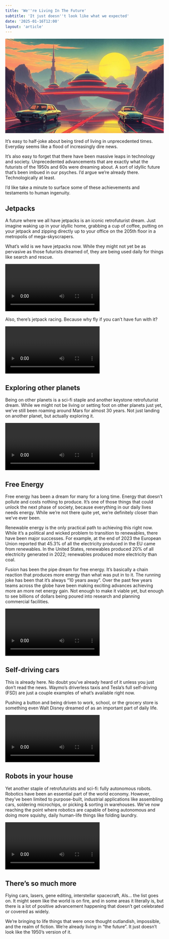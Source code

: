 ```yaml
---
title: 'We''re Living In The Future'
subtitle: 'It just doesn''t look like what we expected'
date: '2025-01-16T12:00'
layout: 'article'
---
```


![](./hero.jpg)

It’s easy to half-joke about being tired of living in unprecedented times. Everyday seems like a flood of increasingly dire news.

It’s also easy to forget that there have been massive leaps in technology and society. Unprecedented advancements that are exactly what the futurists of the 1950s and 60s were dreaming about. A sort of idyllic future that’s been imbued in our psyches. I’d argue we’re already there. Technologically at least.

I’d like take a minute to surface some of these achievements and testaments to human ingenuity.

## Jetpacks

A future where we all have jetpacks is an iconic retrofuturist dream. Just imagine waking up in your idyllic home, grabbing a cup of coffee, putting on your jetpack and zipping directly up to your office on the 205th floor in a metropolis of mega-skyscrapers.

What’s wild is we have jetpacks now. While they might not yet be as pervasive as those futurists dreamed of, they are being used daily for things like search and rescue.

<Video src="https://www.youtube.com/embed/gtvCnZqZnxc"></Video>

Also, there’s jetpack racing. Because why fly if you can’t have fun with it?

<Video src="https://www.youtube.com/embed/Jn5W19sdyf4"></Video>

## Exploring other planets

Being on other planets is a sci-fi staple and another keystone retrofuturist dream. While we might not be living or setting foot on other planets just yet, we’ve still been roaming around Mars for almost 30 years. Not just landing on another planet, but actually exploring it.

<Video src="https://www.youtube.com/embed/coZ83RM1jbk"></Video>

## Free Energy

Free energy has been a dream for many for a long time. Energy that doesn’t pollute and costs nothing to produce. It’s one of those things that could unlock the next phase of society, because everything in our daily lives needs energy. While we’re not there quite yet, we’re definitely closer than we’ve ever been.

Renewable energy is the only practical path to achieving this right now. While it’s a political and wicked problem to transition to renewables, there have been major successes. For example, at the end of 2023 the European Union reported that 45.3% of all the electricity produced in the EU came from renewables. In the United States, renewables produced 20% of all electricity generated in 2022; renewables produced more electricity than coal.

Fusion has been the pipe dream for free energy. It’s basically a chain reaction that produces more energy than what was put in to it. The running joke has been that it’s always “10 years away”. Over the past few years teams across the globe have been making exciting advances achieving more an more net energy gain. Not enough to make it viable yet, but enough to see billions of dollars being poured into research and planning commercial facilities.

<Video src="https://www.youtube.com/embed/0fYiNVRmOA4"></Video>

## Self-driving cars

This is already here. No doubt you’ve already heard of it unless you just don’t read the news. Waymo’s driverless taxis and Tesla’s full self-driving (FSD) are just a couple examples of what’s available right now.

Pushing a button and being driven to work, school, or the grocery store is something even Walt Disney dreamed of as an important part of daily life.

<Video src="https://www.youtube.com/embed/0fYiNVRmOA4"></Video>

## Robots in your house

Yet another staple of retrofuturists and sci-fi: fully autonomous robots. Robotics have been an essential part of the world economy. However, they’ve been limited to purpose-built, industrial applications like assembling cars, soldering microchips, or picking & sorting in warehouses. We’ve now reaching the point where robotics are capable of being autonomous and doing more squishy, daily human-life things like folding laundry.

<Video src="https://www.youtube.com/embed/Jvaor-g1dBI"></Video>

## There’s so much more

Flying cars, lasers, gene editing, interstellar spacecraft, AIs… the list goes on. It might seem like the world is on fire, and in some areas it literally is, but there is a lot of positive advancement happening that doesn’t get celebrated or covered as widely.

We’re bringing to life things that were once thought outlandish, impossible, and the realm of fiction. We’re already living in “the future”. It just doesn’t look like the 1950’s version of it.
